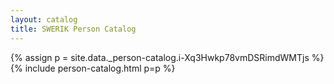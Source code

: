 ```yaml
---
layout: catalog
title: SWERIK Person Catalog
---
```

{% assign p = site.data._person-catalog.i-Xq3Hwkp78vmDSRimdWMTjs %}
{% include person-catalog.html p=p %}

